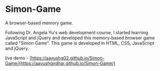 # Simon-Game
A browser-based memory game.

Following Dr. Angela Yu's web development course, I started learning JavaScript and jQuery and developed this memory-based browser game called "Simon Game". 
This game is developed in HTML, CSS, JavaScript and jQuery.

live demo - [https://aayushg02.github.io/Simon-Game/(https://aayushgirdhar.github.io/Simon-Game/)
